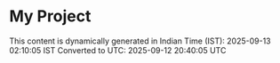 # My Project

This content is dynamically generated in Indian Time (IST): 2025-09-13 02:10:05 IST
Converted to UTC: 2025-09-12 20:40:05 UTC
